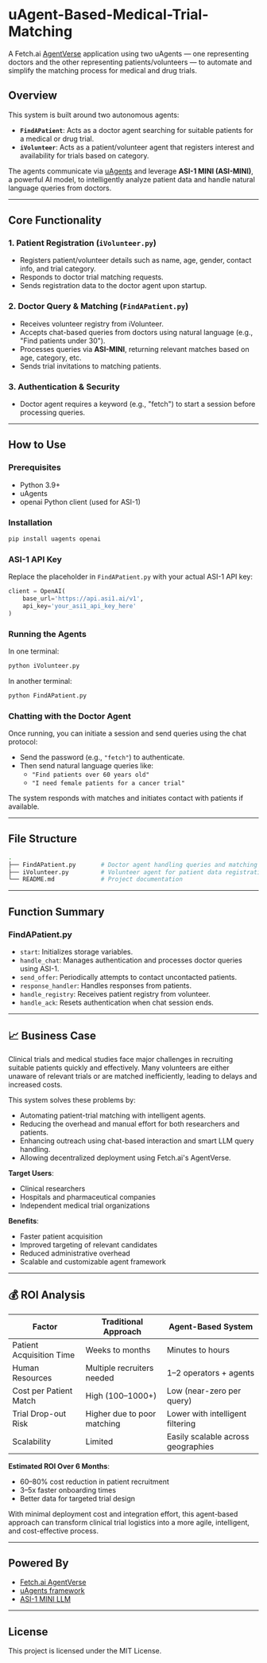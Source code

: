 
# uAgent-Based-Medical-Trial-Matching

A Fetch.ai [AgentVerse](https://docs.fetch.ai/) application using two uAgents — one representing doctors and the other representing patients/volunteers — to automate and simplify the matching process for medical and drug trials.

##  Overview

This system is built around two autonomous agents:

- **`FindAPatient`**: Acts as a doctor agent searching for suitable patients for a medical or drug trial.
- **`iVolunteer`**: Acts as a patient/volunteer agent that registers interest and availability for trials based on category.

The agents communicate via [uAgents](https://github.com/fetchai/uAgents) and leverage **ASI-1 MINI (ASI-MINI)**, a powerful AI model, to intelligently analyze patient data and handle natural language queries from doctors.

---

##  Core Functionality

### 1. **Patient Registration (`iVolunteer.py`)**
- Registers patient/volunteer details such as name, age, gender, contact info, and trial category.
- Responds to doctor trial matching requests.
- Sends registration data to the doctor agent upon startup.

### 2. **Doctor Query & Matching (`FindAPatient.py`)**
- Receives volunteer registry from iVolunteer.
- Accepts chat-based queries from doctors using natural language (e.g., "Find patients under 30").
- Processes queries via **ASI-MINI**, returning relevant matches based on age, category, etc.
- Sends trial invitations to matching patients.

### 3. **Authentication & Security**
- Doctor agent requires a keyword (e.g., "fetch") to start a session before processing queries.

---

## How to Use

### Prerequisites
- Python 3.9+
- uAgents
- openai Python client (used for ASI-1)

### Installation
```bash
pip install uagents openai
```

###  ASI-1 API Key
Replace the placeholder in `FindAPatient.py` with your actual ASI-1 API key:

```python
client = OpenAI(
    base_url='https://api.asi1.ai/v1',
    api_key='your_asi1_api_key_here'
)
```

### Running the Agents

In one terminal:
```bash
python iVolunteer.py
```

In another terminal:
```bash
python FindAPatient.py
```

### Chatting with the Doctor Agent
Once running, you can initiate a session and send queries using the chat protocol:

- Send the password (e.g., `"fetch"`) to authenticate.
- Then send natural language queries like:
  - `"Find patients over 60 years old"`
  - `"I need female patients for a cancer trial"`

The system responds with matches and initiates contact with patients if available.

---

## File Structure

```bash
.
├── FindAPatient.py       # Doctor agent handling queries and matching
├── iVolunteer.py         # Volunteer agent for patient data registration
└── README.md             # Project documentation
```

---

## Function Summary

### FindAPatient.py
- `start`: Initializes storage variables.
- `handle_chat`: Manages authentication and processes doctor queries using ASI-1.
- `send_offer`: Periodically attempts to contact uncontacted patients.
- `response_handler`: Handles responses from patients.
- `handle_registry`: Receives patient registry from volunteer.
- `handle_ack`: Resets authentication when chat session ends.

---

## 📈 Business Case

Clinical trials and medical studies face major challenges in recruiting suitable patients quickly and effectively. Many volunteers are either unaware of relevant trials or are matched inefficiently, leading to delays and increased costs.

This system solves these problems by:
- Automating patient-trial matching with intelligent agents.
- Reducing the overhead and manual effort for both researchers and patients.
- Enhancing outreach using chat-based interaction and smart LLM query handling.
- Allowing decentralized deployment using Fetch.ai's AgentVerse.

**Target Users**:
- Clinical researchers
- Hospitals and pharmaceutical companies
- Independent medical trial organizations

**Benefits**:
- Faster patient acquisition
- Improved targeting of relevant candidates
- Reduced administrative overhead
- Scalable and customizable agent framework

---

## 💰 ROI Analysis

| Factor                             | Traditional Approach         | Agent-Based System                  |
|------------------------------------|------------------------------|--------------------------------------|
| Patient Acquisition Time           | Weeks to months              | Minutes to hours                     |
| Human Resources                    | Multiple recruiters needed   | 1–2 operators + agents               |
| Cost per Patient Match             | High ($100–$1000+)           | Low (near-zero per query)           |
| Trial Drop-out Risk                | Higher due to poor matching  | Lower with intelligent filtering     |
| Scalability                        | Limited                      | Easily scalable across geographies   |

**Estimated ROI Over 6 Months**:
- 60–80% cost reduction in patient recruitment
- 3–5x faster onboarding times
- Better data for targeted trial design

With minimal deployment cost and integration effort, this agent-based approach can transform clinical trial logistics into a more agile, intelligent, and cost-effective process.

---

##  Powered By

- [Fetch.ai AgentVerse](https://agentverse.ai/)
- [uAgents framework](https://github.com/fetchai/uAgents)
- [ASI-1 MINI LLM](https://asi1.ai)

---

##  License

This project is licensed under the MIT License.
